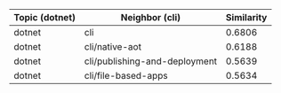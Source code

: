 | Topic (dotnet) | Neighbor (cli) | Similarity |
|-------------|-------------------|------------|
| dotnet | cli | 0.6806 |
| dotnet | cli/native-aot | 0.6188 |
| dotnet | cli/publishing-and-deployment | 0.5639 |
| dotnet | cli/file-based-apps | 0.5634 |
